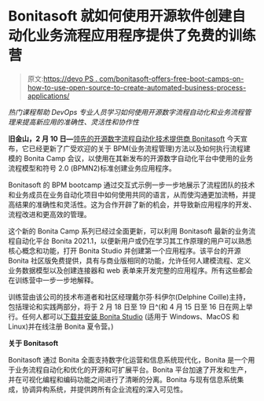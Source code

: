# Bonitasoft 就如何使用开源软件创建自动化业务流程应用程序提供了免费的训练营

> 原文:[https://devo PS . com/bonitasoft-offers-free-boot-camps-on-how-to-use-open-source-to-create-automated-business-process-applications/](https://devops.com/bonitasoft-offers-free-boot-camps-on-how-to-use-open-source-to-create-automated-business-process-applications/)

*热门课程帮助 DevOps 专业人员学习如何使用开源数字流程自动化和业务流程管理来提高新应用的准确性、灵活性和协作性*

**旧金山，2 月 10 日—**[领先的开源数字流程自动化技术提供商 Bonitasoft](https://es.bonitasoft.com/) 今天宣布，它已经更新了广受欢迎的关于 BPM(业务流程管理)方法以及如何执行流程建模的 Bonita Camp 会议，以使用在其新发布的开源数字自动化平台中使用的业务流程模型和符号 2.0 (BPMN2)标准创建业务应用程序。

Bonitasoft 的 BPM bootcamp 通过交互式示例一步一步地展示了流程团队的技术和业务成员在业务自动化项目中如何使用共同的语言，从而使沟通更加流畅，并提高结果的准确性和灵活性。这为合作开辟了新的机会，并导致新应用程序的开发、流程改进和更高效的管理。

这个新的 Bonita Camp 系列已经过全面更新，可以利用 Bonitasoft 最新的业务流程自动化平台 Bonita 2021.1，以便新用户或仍在学习其工作原理的用户可以熟悉核心概念和功能，打开 Bonita Studio 并创建第一个应用程序。该平台的开源 Bonita 社区版免费提供，具有与商业版相同的功能，允许任何人建模流程、定义业务数据模型以及创建连接器和 web 表单来开发完整的应用程序。所有这些都会在训练营中一步一步地解释。

训练营由该公司的技术布道者和社区经理戴尔芬·科伊尔(Delphine Coille)主持，包括理论和实践两部分，将于 2 月 18 日至 19 日^(和 4 月 15 日至 16 日在网上举行。任何人都可以[下载并安装 Bonita Studio](https://www.bonitasoft.com/downloads/?utm_source=press&utm_medium=social&utm_campaign=Release2021_1) (适用于 Windows、MacOS 和 Linux)并在线注册 Bonita 夏令营。)

**关于 Bonitasoft**

Bonitasoft 通过 Bonita 全面支持数字化运营和信息系统现代化，Bonita 是一个用于业务流程自动化和优化的开源和可扩展平台。Bonita 平台加速了开发和生产，并在可视化编程和编码功能之间进行了清晰的分离。Bonita 与现有信息系统集成，协调异构系统，并提供跨所有企业流程的深入可见性。